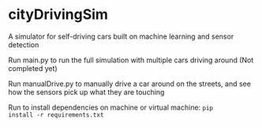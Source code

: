 # cityDrivingSim

<p>
A simulator for self-driving cars built on machine learning and sensor detection

Run main.py to run the full simulation with multiple cars driving around (Not completed yet)

Run manualDrive.py to manually drive a car around on the streets, and see how the sensors pick up what they are touching
</p>


Run to install dependencies on machine or virtual machine:
<code>pip install -r requirements.txt</code>

